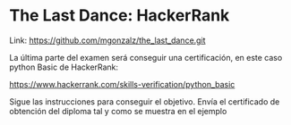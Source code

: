 # The Last Dance: HackerRank

Link: https://github.com/mgonzalz/the_last_dance.git

La última parte del examen será conseguir una certificación, en este caso python Basic de HackerRank:

https://www.hackerrank.com/skills-verification/python_basic

Sigue las instrucciones para conseguir el objetivo. Envía el certificado de obtención del diploma tal y como se muestra en el ejemplo
